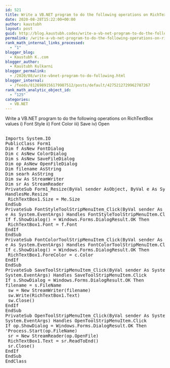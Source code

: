 ```yaml
---
id: 521
title: Write a VB.NET program to do the following operations on RichTextBox values i) Font Style ii) Font Color iii) Save iv) Open
date: 2020-08-28T15:22:00+00:00
author: kaustubh
layout: post
guid: http://blog.kaustubh.codes/write-a-vb-net-program-to-do-the-following-operations-on-richtextbox-values-i-font-style-ii-font-color-iii-save-iv-open/
permalink: /write-a-vb-net-program-to-do-the-following-operations-on-richtextbox-values-i-font-style-ii-font-color-iii-save-iv-open/
rank_math_internal_links_processed:
  - "1"
blogger_blog:
  - Kaustubh K..com
blogger_author:
  - Kaustubh Kulkarni
blogger_permalink:
  - /2020/08/write-vbnet-program-to-do-following.html
blogger_internal:
  - /feeds/8126989156179907512/posts/default/4275212729962787267
rank_math_analytic_object_id:
  - "125"
categories:
  - VB.NET
---
```

Write a VB.NET program to do the following operations on RichTextBox values i) Font Style ii) Font Color iii) Save iv) Open 

<pre><br />Imports System.IO<br />PublicClass Form1<br />Dim f AsNew FontDialog<br />Dim c AsNew ColorDialog<br />Dim s AsNew SaveFileDialog<br />Dim op AsNew OpenFileDialog<br />Dim filename AsString<br />Dim searh AsString<br />Dim sw As StreamWriter<br />Dim sr As StreamReader<br />PrivateSub Form1_Resize(ByVal sender AsObject, ByVal e As System.EventArgs)<br />HandlesMe.Resize<br /> RichTextBox1.Size = Me.Size<br />EndSub<br />PrivateSub FontStyleToolStripMenuItem_Click(ByVal sender As System.Object, ByVal<br />e As System.EventArgs) Handles FontStyleToolStripMenuItem.Click<br />If f.ShowDialog() = Windows.Forms.DialogResult.OK Then<br /> RichTextBox1.Font = f.Font<br />EndIf<br />EndSub<br />PrivateSub FontColorToolStripMenuItem_Click(ByVal sender As System.Object, ByVal<br />e As System.EventArgs) Handles FontColorToolStripMenuItem.Click<br />If c.ShowDialog() = Windows.Forms.DialogResult.OK Then<br /> RichTextBox1.ForeColor = c.Color<br />EndIf<br />EndSub<br />PrivateSub SaveToolStripMenuItem_Click(ByVal sender As System.Object, ByVal e As<br />System.EventArgs) Handles SaveToolStripMenuItem.Click<br />If s.ShowDialog = Windows.Forms.DialogResult.OK Then<br />filename = s.FileName<br /> sw = New StreamWriter(filename)<br /> sw.Write(RichTextBox1.Text)<br /> sw.Close()<br />EndIf<br />EndSub<br />PrivateSub OpenToolStripMenuItem_Click(ByVal sender As System.Object, ByVal e As<br />System.EventArgs) Handles OpenToolStripMenuItem.Click<br />If op.ShowDialog = Windows.Forms.DialogResult.OK Then<br />'Process.Start(op.FileName)<br /> sr = New StreamReader(op.OpenFile)<br /> RichTextBox1.Text = sr.ReadToEnd()<br /> sr.Close()<br />EndIf<br />EndSub<br />EndClass<br /></pre>